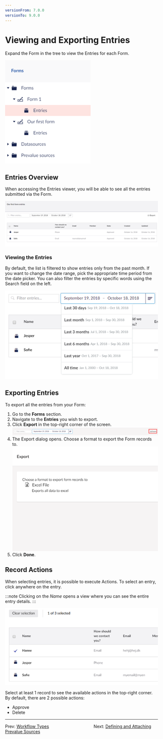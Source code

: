 ```yaml
---
versionFrom: 7.0.0
versionTo: 9.0.0
---
```


# Viewing and Exporting Entries

Expand the Form in the tree to view the Entries for each Form.

![Tree](images/tree.png)

## Entries Overview

When accessing the Entries viewer, you will be able to see all the entries submitted via the Form.

![Entries viewer](images/EntriesViewer.png)

### Viewing the Entries

By default, the list is filtered to show entries only from the past month. If you want to change the date range, pick the appropriate time period from the date picker. You can also filter the entries by specific words using the Search field on the left.

![Filter](images/Filter.png)

## Exporting Entries

To export all the entries from your Form:

1. Go to the **Forms** section.
2. Navigate to the **Entries** you wish to export.
3. Click **Export** in the top-right corner of the screen.
    ![Export button](images/Export.png)
4. The Export dialog opens. Choose a format to export the Form records to.
    ![Export all dialog](images/ExportAllDialog.png)
5. Click **Done**.

## Record Actions

When selecting entries, it is possible to execute Actions. To select an entry, click anywhere on the entry.

:::note
Clicking on the *Name* opens a view where you can see the entire entry details.
:::

![Record bulk actions](images/BulkActions.png)

Select at least 1 record to see the available actions in the top-right corner. By default, there are 2 possible actions:

- Approve
- Delete

---

Prev: [Workflow Types](../Attaching-Workflows/Workflow-Types/index.md) &emsp; &emsp; &emsp; &emsp; &emsp; &emsp; &emsp; &emsp; Next: [Defining and Attaching Prevalue Sources](../Defining-and-Attaching-Prevaluesources/index.md)
